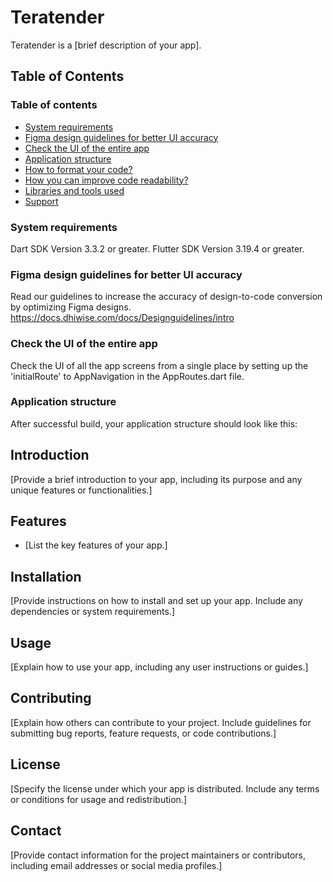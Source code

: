 # Teratender

Teratender is a [brief description of your app].

## Table of Contents
### Table of contents
- [System requirements](#system-requirements)
- [Figma design guidelines for better UI accuracy](#figma-design-guideline-for-better-accuracy)
- [Check the UI of the entire app](#app-navigations)
- [Application structure](#project-structure)
- [How to format your code?](#how-you-can-do-code-formatting)
- [How you can improve code readability?](#how-you-can-improve-the-readability-of-code)
- [Libraries and tools used](#libraries-and-tools-used)
- [Support](#support)

### System requirements

Dart SDK Version 3.3.2 or greater.
Flutter SDK Version 3.19.4 or greater.

### Figma design guidelines for better UI accuracy

Read our guidelines to increase the accuracy of design-to-code conversion by optimizing Figma designs.
https://docs.dhiwise.com/docs/Designguidelines/intro

### Check the UI of the entire app

Check the UI of all the app screens from a single place by setting up the 'initialRoute'  to AppNavigation in the AppRoutes.dart file.

### Application structure

After successful build, your application structure should look like this:
## Introduction
[Provide a brief introduction to your app, including its purpose and any unique features or functionalities.]

## Features
- [List the key features of your app.]

## Installation
[Provide instructions on how to install and set up your app. Include any dependencies or system requirements.]

## Usage
[Explain how to use your app, including any user instructions or guides.]

## Contributing
[Explain how others can contribute to your project. Include guidelines for submitting bug reports, feature requests, or code contributions.]

## License
[Specify the license under which your app is distributed. Include any terms or conditions for usage and redistribution.]

## Contact
[Provide contact information for the project maintainers or contributors, including email addresses or social media profiles.]

